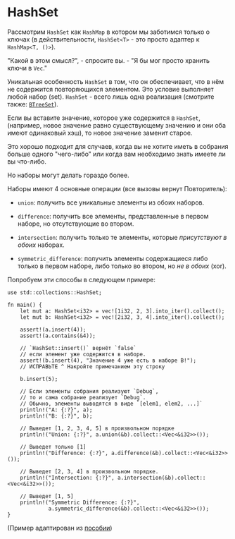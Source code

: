 # HashSet

Рассмотрим `HashSet` как `HashMap` в 
котором мы заботимся только о ключах (в действительности,
`HashSet<T>` - это просто адаптер к 
`HashMap<T, ()>`).

"Какой в этом смысл?", - спросите вы. - "Я бы мог просто хранить 
ключи в `Vec`."

Уникальная особенность `HashSet` в том, что он 
обеспечивает, что в нём не содержится повторяющихся элементом. 
Это условие выполняет любой набор (set). `HashSet` - 
всего лишь одна реализация (смотрите также: 
[`BTreeSet`](https://doc.rust-lang.org/std/collections/struct.BTreeSet.html)).

Если вы вставите значение, которое уже содержится в 
`HashSet`, (например, новое значение равно 
существующему значению и они оба имеют одинаковый хэш), то 
новое значение заменит старое.

Это хорошо подходит для случаев, когда вы не хотите иметь в 
собрания больше одного "чего-либо" или когда вам необходимо 
знать имеете ли вы что-либо.

Но наборы могут делать гораздо более.

Наборы имеют 4 основные операции (все вызовы вернут Повторитель):

- `union`: получить все уникальные элементы из обоих наборов.

- `difference`: получить все элементы, представленные в первом наборе, но отсутствующие во втором.

- `intersection`: получить только те элементы, которые *присутствуют в обоих* наборах.

- `symmetric_difference`: получить элементы 
    содержащиеся либо только в первом наборе, либо только во 
    втором, но *не в обоих* (xor).

Попробуем эти способы в следующем примере:

```rust,editable,ignore,mdbook-runnable
use std::collections::HashSet;

fn main() {
    let mut a: HashSet<i32> = vec![1i32, 2, 3].into_iter().collect();
    let mut b: HashSet<i32> = vec![2i32, 3, 4].into_iter().collect();

    assert!(a.insert(4));
    assert!(a.contains(&4));

    // `HashSet::insert()` вернёт `false`
    // если элемент уже содержится в наборе.
    assert!(b.insert(4), "Значение 4 уже есть в наборе B!");
    // ИСПРАВЬТЕ ^ Накройте примечанием эту строку

    b.insert(5);

    // Если элементы собрания реализуют `Debug`,
    // то и сама собрание реализует `Debug`.
    // Обычно, элементы выводятся в виде `[elem1, elem2, ...]`
    println!("A: {:?}", a);
    println!("B: {:?}", b);

    // Выведет [1, 2, 3, 4, 5] в произвольном порядке
    println!("Union: {:?}", a.union(&b).collect::<Vec<&i32>>());

    // Выведет только [1]
    println!("Difference: {:?}", a.difference(&b).collect::<Vec<&i32>>());

    // Выведет [2, 3, 4] в произвольном порядке.
    println!("Intersection: {:?}", a.intersection(&b).collect::<Vec<&i32>>());

    // Выведет [1, 5]
    println!("Symmetric Difference: {:?}",
             a.symmetric_difference(&b).collect::<Vec<&i32>>());
}
```

(Пример адаптирован из [пособии](https://doc.rust-lang.org/std/collections/struct.HashSet.html#method.difference))
